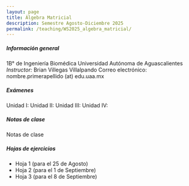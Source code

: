 ```yaml
---
layout: page
title: Álgebra Matricial
description: Semestre Agosto-Diciembre 2025
permalink: /teaching/WS2025_algebra_matricial/
---
```


##### Información general
1B° de Ingeniería Biomédica
Universidad Autónoma de Aguascalientes
*Instructor:* Brian Villegas Villalpando
Correo electrónico: nombre.primerapellido (at) edu.uaa.mx


##### Exámenes
Unidad I: 
Unidad II:
Unidad III:
Unidad IV:

##### Notas de clase
Notas de clase

##### Hojas de ejercicios
- Hoja 1 (para el 25 de Agosto)
- Hoja 2 (para el 1 de Septiembre)
- Hoja 3 (para el 8 de Septiembre)

